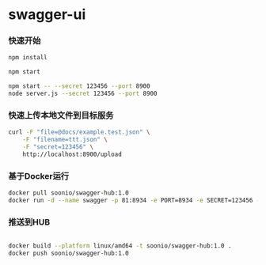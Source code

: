 # swagger-ui

### 快速开始
```bash
npm install

npm start

npm start -- --secret 123456 --port 8900
node server.js --secret 123456 --port 8900
```

### 快速上传本地文件到目标服务
```bash
curl -F "file=@docs/example.test.json" \
    -F "filename=ttt.json" \
    -F "secret=123456" \
    http://localhost:8900/upload
```

### 基于Docker运行

```bash
docker pull soonio/swagger-hub:1.0
docker run -d --name swagger -p 81:8934 -e PORT=8934 -e SECRET=123456 -v /api-docs-dir:/app/public/docs soonio/swagger-hub:1.0
```

### 推送到HUB
```bash

docker build --platform linux/amd64 -t soonio/swagger-hub:1.0 .
docker push soonio/swagger-hub:1.0
```